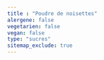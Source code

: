 ```yaml
---
title : "Poudre de noisettes"
alergene: false
vegetarien: false
vegan: false
type: "sucres"
sitemap_exclude: true
--- 
```

